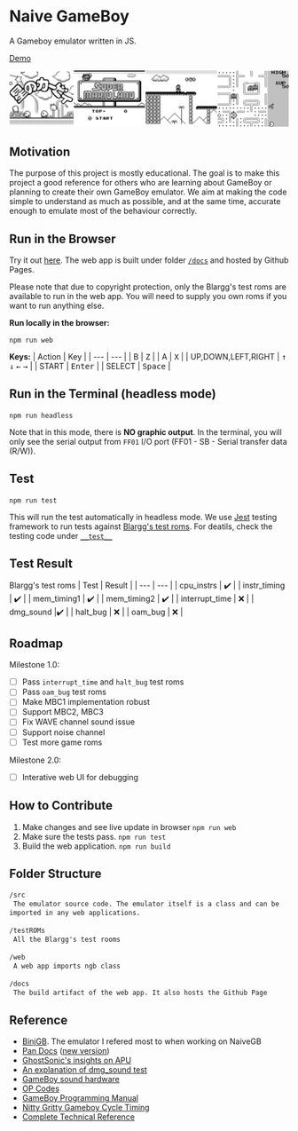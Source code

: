 # Naive GameBoy

A Gameboy emulator written in JS.

[Demo](https://jnkkkk.github.io/NaiveGB/)

![banner](https://github.com/JNKKKK/NaiveGB/raw/master/banner.png)

## Motivation
The purpose of this project is mostly educational. The goal is to make this project a good reference for others who are learning about GameBoy or planning to create their own GameBoy emulator. We aim at making the code simple to understand as much as possible, and at the same time, accurate enough to emulate most of the behaviour correctly.

## Run in the Browser
Try it out [here](https://jnkkkk.github.io/NaiveGB/). The web app is built under folder [`/docs`](https://github.com/JNKKKK/NaiveGB/tree/master/docs) and hosted by Github Pages.

Please note that due to copyright protection, only the Blargg's test roms are available to run in the web app. You will need to supply you own roms if you want to run anything else.

**Run locally in the browser:**
```
npm run web
```
**Keys:**
| Action | Key |
| --- | --- |
| B | <kbd>Z</kbd> |
| A | <kbd>X</kbd> |
| UP,DOWN,LEFT,RIGHT | <kbd>↑</kbd> <kbd>↓</kbd> <kbd>←</kbd> <kbd>→</kbd> |
| START | <kbd>Enter</kbd> |
| SELECT | <kbd>Space</kbd> |

## Run in the Terminal (headless mode)

```
npm run headless
```
Note that in this mode, there is **NO graphic output**. In the terminal, you will only see the serial output from `FF01` I/O port (FF01 - SB - Serial transfer data (R/W)).

## Test
```
npm run test
```
This will run the test automatically in headless mode. We use [Jest](https://jestjs.io/) testing framework to run tests against [Blargg's test roms](https://gbdev.gg8.se/files/roms/blargg-gb-tests/). For deatils, check the testing code under [`__test__`](https://github.com/JNKKKK/NaiveGB/tree/master/__tests__)

## Test Result
Blargg's test roms
| Test | Result |
| --- | --- |
| cpu_instrs | ✔️ |
| instr_timing | ✔️ |
| mem_timing1 | ✔️ |
| mem_timing2 | ✔️ |
| interrupt_time | ❌ |
| dmg_sound |✔️ |
| halt_bug | ❌ |
| oam_bug | ❌ |

## Roadmap
Milestone 1.0:
- [ ] Pass `interrupt_time` and `halt_bug` test roms
- [ ] Pass `oam_bug` test roms
- [ ] Make MBC1 implementation robust
- [ ] Support MBC2, MBC3
- [ ] Fix WAVE channel sound issue
- [ ] Support noise channel
- [ ] Test more game roms

Milestone 2.0:
- [ ] Interative web UI for debugging



## How to Contribute
1. Make changes and see live update in browser `npm run web`
2. Make sure the tests pass. `npm run test`
3. Build the web application. `npm run build`

## Folder Structure
```
/src
 The emulator source code. The emulator itself is a class and can be imported in any web applications.
 
/testROMs
 All the Blargg's test rooms
 
/web
 A web app imports ngb class
 
/docs
 The build artifact of the web app. It also hosts the Github Page
```


## Reference
- [BinjGB](https://github.com/binji/binjgb). The emulator I refered most to when working on NaiveGB
- [Pan Docs](https://problemkaputt.de/pandocs.htm) ([new version](https://gbdev.io/pandocs/Specifications.html))
- [GhostSonic's insights on APU](https://www.reddit.com/r/EmuDev/comments/5gkwi5/gb_apu_sound_emulation/)
- [An explanation of dmg_sound test](https://forums.nesdev.org/viewtopic.php?t=13730)
- [GameBoy sound hardware](https://gbdev.gg8.se/wiki/articles/Gameboy_sound_hardware)
- [OP Codes](https://www.pastraiser.com/cpu/gameboy/gameboy_opcodes.html)
- [GameBoy Programming Manual](https://ia803208.us.archive.org/9/items/GameBoyProgManVer1.1/GameBoyProgManVer1.1.pdf)
- [Nitty Gritty Gameboy Cycle Timing](http://blog.kevtris.org/blogfiles/Nitty%20Gritty%20Gameboy%20VRAM%20Timing.txt)
- [Complete Technical Reference](https://gekkio.fi/files/gb-docs/gbctr.pdf)
